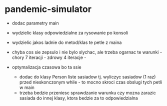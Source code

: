 # pandemic-simulator

- dodac parametry main
- wydzielic klasy odpowiedzialne za rysowanie po konsoli
- wydzielic jakos ladnie do metod/klas te petle z maina
- chyba cos sie zepsulo i nie bylo slychac, ale trzeba ogarnac te warunki - chory 7 iteracji - zdrowy 4 iteracje - 


- optymalizacja czasowa bo ta ssie
	- dodac do klasy Person liste sasiadow tj. wyliczyc sasiadow (1 raz) przed nieskonczonym while - to mocno skroci czas obslugi tych petli w main
	- trzeba bedzie przeniesc sprawdzanie warunku czy mozna zarazic sasiada do innej klasy, ktora bedzie za to odpowiedzialna
